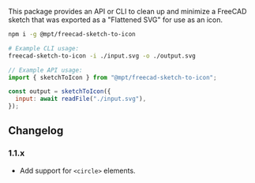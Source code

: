 This package provides an API or CLI to clean up and minimize a FreeCAD sketch that was exported as a "Flattened SVG" for use as an icon.

```bash
npm i -g @mpt/freecad-sketch-to-icon

# Example CLI usage:
freecad-sketch-to-icon -i ./input.svg -o ./output.svg
```

```js
// Example API usage:
import { sketchToIcon } from "@mpt/freecad-sketch-to-icon";

const output = sketchToIcon({
  input: await readFile("./input.svg"),
});
```

## Changelog

### **1.1.x**
+ Add support for `<circle>` elements.

